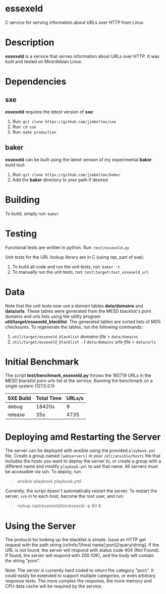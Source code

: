 essexeld
========

C service for serving information about URLs over HTTP from Linux

Description
===========

**essexeld** is a service that serves information about URLs over HTTP. It was built and tested on Mint/debian Linux.

Dependencies
============

sxe
---

**essexeld** requires the *latest* version of **sxe**:

  1. Run: `git clone https://github.com/jimbelton/sxe`
  2. Run: `cd sxe`
  3. Run: `make production`

baker
-----

**essexeld** can be built using the latest version of my experimental **baker** 
build tool:
  1. Run:  `git clone https://github.com/jimbelton/baker`
  2. Add the **baker** directory to your path if desired

Building
========

To build, simply run: `baker`

Testing
=======

Functional tests are written in python. Run: `test/essexeld.py`

Unit tests for the URL lookup library are in C (using tap, part of sxe):
  1. To build all code and run the unit tests, run: `baker -t`
  2. To manually run the unit tests, run: `test\target\test_essexeld_url`

Data
====

Note that the unit tests now use a domain tables **data/domains** and **data/urls**. These tables were
generated from the MESD blacklist's porn domains and urls lists using the utility program
**util/target/essexeld_blacklist**. The generated tables are sorted lists of MD5
checksums. To regenerate the tables, run the following commands:
  1. `util/target/essexeld_blacklist` *domains-file* > `data/domains`
  2. `util/target/essexeld_blacklist -f` `data/domains` *urls-file* > `data/urls`
  
Initial Benchmark
=================

The script **test/benchmark_essexeld.py** throws the 165719 URLs in the MESD blacklist 
porn urls list at the service. Running the benchmark on a single system (127.0.0.1):

| SXE Build  | Total Time | URLs/s |
| ---------- | ---------- | ------ |
| debug      | 18420s     | 9      |
| release    | 35s        | 4735   |

Deploying amd Restarting the Server
===================================

The server can be deployed with ansible using the provided `playbook.yml` file. Create 
a group named `[webservers]` in your `/etc/ansible/hosts` file that includes the hosts
you want to deploy the server to, or create a group with a different name and modify
`playbook.yml` to use that name. All servers must be accessible via ssh. To deploy,
run:

> ansible-playbook playbook.yml

Currently, the script doesn't automatically restart the server. To restart the server,
`ssh` in to each host, become the root user, and run: 

> nohup /opt/essexeld/bin/essexld -p 80 &

Using the Server
================

The protocol for looking up the blacklist is simple. Issue an HTTP get request with
the path string /urlinfo/1/host.name[:port][/query/string]. If the URL is not found,
the server will respond with status code 404 (Not Found). If found, the server will
respond with 200 (OK), and the body will contain the string "porn".

Note: The server is currently hard coded to return the category "porn". It could
easily be extended to support multiple categories, or even arbitrary response texts.
The more complex the response, the more memory and CPU data cache will be required by the
service.